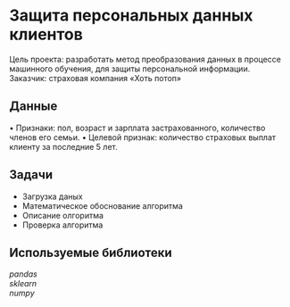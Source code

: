 # Защита персональных данных клиентов

Цель проекта: разработать метод преобразования данных в процессе машинного обучения, для защиты персональной информации.  
Заказчик: страховая компания «Хоть потоп»

## Данные 

•	Признаки: пол, возраст и зарплата застрахованного, количество членов его семьи.
•	Целевой признак: количество страховых выплат клиенту за последние 5 лет.

## Задачи

-  Загрузка даных
-  Математическое обоснование алгоритма
-  Описание олгоритма
-  Проверка алгоритма

## Используемые библиотеки
*pandas*  
*sklearn*    
*numpy* 
